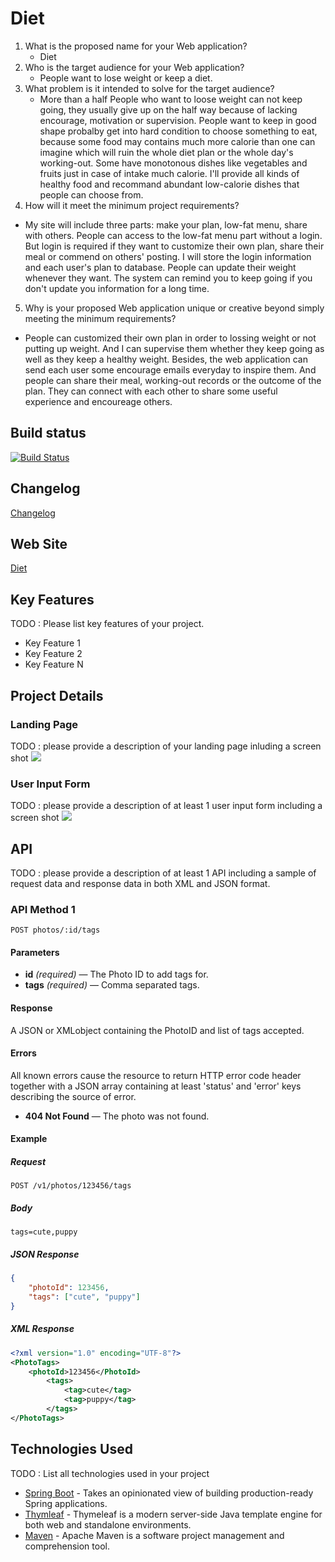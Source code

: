 # Diet
1. What is the proposed name for your Web application?
   - Diet
2. Who is the target audience for your Web application?
   - People want to lose weight or keep a diet.
3. What problem is it intended to solve for the target audience?
   - More than a half People who want to loose weight can not keep going, they usually give up on the half way because of lacking encourage, motivation or supervision. People want to keep in good shape probalby get into hard condition to choose something to eat, because some food may contains much more calorie than one can imagine which will ruin the whole diet plan or the whole day's working-out. Some have monotonous dishes like vegetables and fruits just in case of intake much calorie. I'll provide all kinds of healthy food and recommand abundant low-calorie dishes that people can choose from.
4. How will it meet the minimum project requirements?
  - My site will include three parts: make your plan, low-fat menu, share with others. People can access to the low-fat menu part without a login. But login is required if they want to customize their own plan, share their meal or commend on others' posting. I will store the login information and each user's plan to database. People can update their weight whenever they want. The system can remind you to keep going if you don't update you information for a long time.
5. Why is your proposed Web application unique or creative beyond simply meeting the minimum requirements?
  - People can customized their own plan in order to lossing weight or not putting up weight. And I can supervise them whether they keep going as well as they keep a healthy weight. Besides, the web application can send each user some encourage emails everyday to inspire them. And people can share their meal, working-out records or the outcome of the plan.
They can connect with each other to share some useful experience and encoureage others.

## Build status
[![Build Status](https://travis-ci.org/infsci2560sp17/full-stack-web-ninazhang935.svg?branch=master)](https://travis-ci.org/infsci2560sp17/full-stack-web-ninazhang935)

## Changelog

[Changelog](CHANGELOG.md) 

## Web Site

[Diet](https://vast-lowlands-52494.herokuapp.com/)


## Key Features

TODO : Please list key features of your project.

* Key Feature 1
* Key Feature 2
* Key Feature N

## Project Details

### Landing Page

TODO : please provide a description of your landing page inluding a screen shot ![](https://.../image.JPG)

### User Input Form

TODO : please provide a description of at least 1 user input form including a screen shot ![](https://.../image.jpg)

## API

TODO : please provide a description of at least 1 API including a sample of request data and response data in both XML and JSON format.

### API Method 1

    POST photos/:id/tags

#### Parameters

- **id** _(required)_ — The Photo ID to add tags for.
- **tags** _(required)_ — Comma separated tags.

#### Response

A JSON or XMLobject containing the PhotoID and list of tags accepted.

#### Errors

All known errors cause the resource to return HTTP error code header together with a JSON array containing at least 'status' and 'error' keys describing the source of error.

- **404 Not Found** — The photo was not found.

#### Example

##### Request

    POST /v1/photos/123456/tags

##### Body

    tags=cute,puppy


##### JSON Response

```json
{
    "photoId": 123456,
    "tags": ["cute", "puppy"]
}
```

##### XML Response

```xml
<?xml version="1.0" encoding="UTF-8"?>
<PhotoTags>
    <photoId>123456</PhotoId>
        <tags>
            <tag>cute</tag>
            <tag>puppy</tag>
        </tags>
</PhotoTags>
```

## Technologies Used

TODO : List all technologies used in your project

- [Spring Boot](https://projects.spring.io/spring-boot/) - Takes an opinionated view of building production-ready Spring applications.
- [Thymleaf](http://www.thymeleaf.org/) - Thymeleaf is a modern server-side Java template engine for both web and standalone environments.
- [Maven](https://maven.apache.org/) - Apache Maven is a software project management and comprehension tool.
